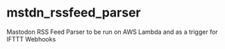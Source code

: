 # mstdn_rssfeed_parser
Mastodon RSS Feed Parser to be run on AWS Lambda and as a trigger for IFTTT Webhooks

